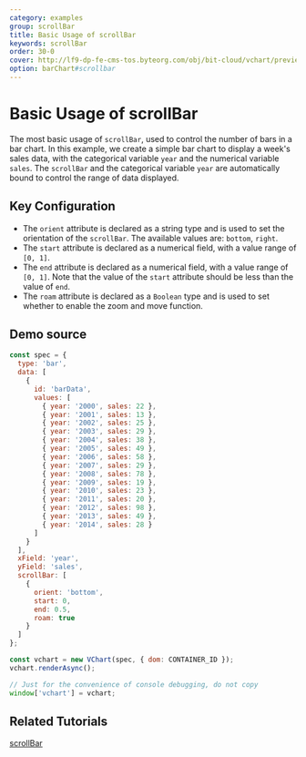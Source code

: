 ```yaml
---
category: examples
group: scrollBar
title: Basic Usage of scrollBar
keywords: scrollBar
order: 30-0
cover: http://lf9-dp-fe-cms-tos.byteorg.com/obj/bit-cloud/vchart/preview/scrollbar/basic-scrollbar-bar-chart.png
option: barChart#scrollbar
---
```


# Basic Usage of scrollBar

The most basic usage of `scrollBar`, used to control the number of bars in a bar chart. In this example, we create a simple bar chart to display a week's sales data, with the categorical variable `year` and the numerical variable `sales`. The `scrollBar` and the categorical variable `year` are automatically bound to control the range of data displayed.

## Key Configuration

- The `orient` attribute is declared as a string type and is used to set the orientation of the `scrollBar`. The available values are: `bottom`, `right`.
- The `start` attribute is declared as a numerical field, with a value range of `[0, 1]`.
- The `end` attribute is declared as a numerical field, with a value range of `[0, 1]`. Note that the value of the `start` attribute should be less than the value of `end`.
- The `roam` attribute is declared as a `Boolean` type and is used to set whether to enable the zoom and move function.

## Demo source

```javascript livedemo
const spec = {
  type: 'bar',
  data: [
    {
      id: 'barData',
      values: [
        { year: '2000', sales: 22 },
        { year: '2001', sales: 13 },
        { year: '2002', sales: 25 },
        { year: '2003', sales: 29 },
        { year: '2004', sales: 38 },
        { year: '2005', sales: 49 },
        { year: '2006', sales: 58 },
        { year: '2007', sales: 29 },
        { year: '2008', sales: 78 },
        { year: '2009', sales: 19 },
        { year: '2010', sales: 23 },
        { year: '2011', sales: 20 },
        { year: '2012', sales: 98 },
        { year: '2013', sales: 49 },
        { year: '2014', sales: 28 }
      ]
    }
  ],
  xField: 'year',
  yField: 'sales',
  scrollBar: [
    {
      orient: 'bottom',
      start: 0,
      end: 0.5,
      roam: true
    }
  ]
};

const vchart = new VChart(spec, { dom: CONTAINER_ID });
vchart.renderAsync();

// Just for the convenience of console debugging, do not copy
window['vchart'] = vchart;
```

## Related Tutorials

[scrollBar](link)
